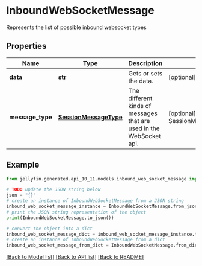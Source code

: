 # InboundWebSocketMessage

Represents the list of possible inbound websocket types

## Properties

Name | Type | Description | Notes
------------ | ------------- | ------------- | -------------
**data** | **str** | Gets or sets the data. | [optional] 
**message_type** | [**SessionMessageType**](SessionMessageType.md) | The different kinds of messages that are used in the WebSocket api. | [optional] [readonly] [default to SessionMessageType.SESSIONSSTOP]

## Example

```python
from jellyfin.generated.api_10_11.models.inbound_web_socket_message import InboundWebSocketMessage

# TODO update the JSON string below
json = "{}"
# create an instance of InboundWebSocketMessage from a JSON string
inbound_web_socket_message_instance = InboundWebSocketMessage.from_json(json)
# print the JSON string representation of the object
print(InboundWebSocketMessage.to_json())

# convert the object into a dict
inbound_web_socket_message_dict = inbound_web_socket_message_instance.to_dict()
# create an instance of InboundWebSocketMessage from a dict
inbound_web_socket_message_from_dict = InboundWebSocketMessage.from_dict(inbound_web_socket_message_dict)
```
[[Back to Model list]](README.md#documentation-for-models) [[Back to API list]](README.md#documentation-for-api-endpoints) [[Back to README]](README.md)


